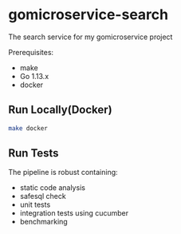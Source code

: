 # gomicroservice-search

The search service for my gomicroservice project

Prerequisites:

- make
- Go 1.13.x
- docker

## Run Locally(Docker)

```sh
make docker
```

## Run Tests

The pipeline is robust containing:

- static code analysis
- safesql check
- unit tests
- integration tests using cucumber
- benchmarking
